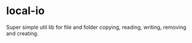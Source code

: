 # local-io
Super simple util lib for file and folder copying, reading, writing, removing and creating.
